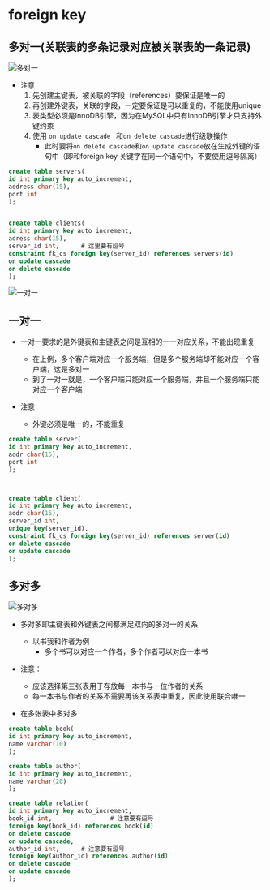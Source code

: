 # foreign key
## 多对一(关联表的多条记录对应被关联表的一条记录)

![多对一](https://github.com/ZiaWang/Hello/blob/master/picture/servers_clients.png?raw=true)

- 注意
	1.  先创建主键表，被关联的字段（references）要保证是唯一的
	2.  再创建外键表，关联的字段，一定要保证是可以重复的，不能使用unique
	3.  表类型必须是InnoDB引擎，因为在MySQL中只有InnoDB引擎才只支持外键约束
	4.  使用 `on update cascade ` 和`on delete cascade`进行级联操作
		- 此时要将`on delete cascade`和`on update cascade`放在生成外键的语句中（即和foreign key 关键字在同一个语句中，不要使用逗号隔离）

```sql
create table servers(
id int primary key auto_increment,
address char(15),
port int
);


create table clients(
id int primary key auto_increment,
adress char(15),
server_id int,      # 这里要有逗号
constraint fk_cs foreign key(server_id) references servers(id)
on update cascade
on delete cascade
);

```


![一对一](https://github.com/ZiaWang/Hello/blob/master/picture/server_client.png?raw=true)


## 一对一
- 一对一要求的是外键表和主键表之间是互相的一一对应关系，不能出现重复
	- 在上例，多个客户端对应一个服务端，但是多个服务端却不能对应一个客户端，这是多对一
	- 到了一对一就是，一个客户端只能对应一个服务端，并且一个服务端只能对应一个客户端
	
- 注意
	- 外键必须是唯一的，不能重复

```sql
create table server(
id int primary key auto_increment,
addr char(15),
port int
);



create table client(
id int primary key auto_increment,
addr char(15),
server_id int,
unique key(server_id),
constraint fk_cs foreign key(server_id) references server(id)
on delete cascade
on update cascade
);

```




## 多对多

![多对多](https://github.com/ZiaWang/Hello/blob/master/picture/book_author.png?raw=true)

- 多对多即主键表和外键表之间都满足双向的多对一的关系
	- 以书我和作者为例
		- 多个书可以对应一个作者，多个作者可以对应一本书
- 注意：
	- 应该选择第三张表用于存放每一本书与一位作者的关系
	- 每一本书与作者的关系不需要再该关系表中重复，因此使用联合唯一


- 在多张表中多对多

```sql
create table book(
id int primary key auto_increment,
name varchar(10)
);

create table author(
id int primary key auto_increment,
name varchar(20)
);

create table relation(
id int primary key auto_increment,
book_id int,                # 注意要有逗号
foreign key(book_id) references book(id)
on delete cascade
on update cascade,
author_id int,		# 注意要有逗号
foreign key(author_id) references author(id)
on delete cascade
on update cascade
);

```

 
